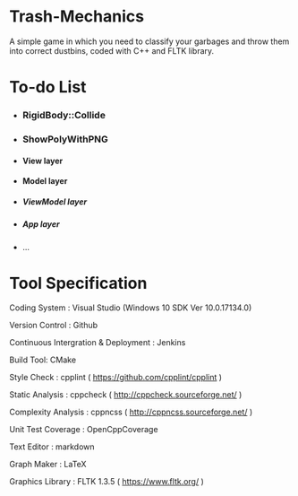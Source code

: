 # Trash-Mechanics
A simple game in which you need to classify your garbages and throw them into correct dustbins, coded with C++ and FLTK library.

# To-do List

- ### RigidBody::Collide

- ### ShowPolyWithPNG

- #### View layer

- #### Model layer

- ##### ViewModel layer

- ##### App layer

- ...

# Tool Specification
Coding System : Visual Studio (Windows 10 SDK Ver 10.0.17134.0) 

Version Control : Github

Continuous Intergration & Deployment : Jenkins

Build Tool: CMake

Style Check : cpplint ( https://github.com/cpplint/cpplint )

Static Analysis : cppcheck ( http://cppcheck.sourceforge.net/ ) 

Complexity Analysis : cppncss ( http://cppncss.sourceforge.net/ )

Unit Test Coverage : OpenCppCoverage 

Text Editor : markdown

Graph Maker : LaTeX 

Graphics Library : FLTK 1.3.5 ( https://www.fltk.org/ )

